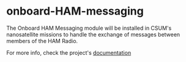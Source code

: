 # onboard-HAM-messaging
The Onboard HAM Messaging module will be installed in CSUM's nanosatellite missions to handle the exchange of messages between members of the HAM Radio. 

For more info, check the project's [documentation](https://onboard-ham-messaging.readthedocs.io/en/latest/)